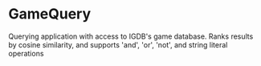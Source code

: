 # GameQuery
Querying application with access to IGDB's game database. Ranks results by cosine similarity, and supports 'and', 'or', 'not', and string literal operations

